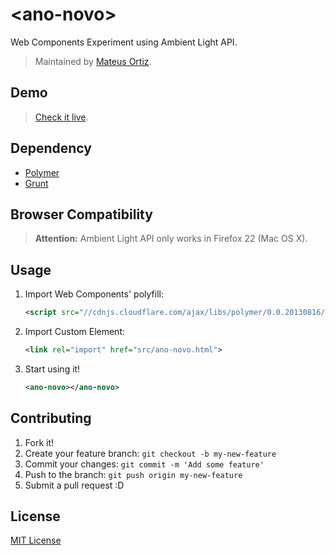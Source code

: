 # &lt;ano-novo&gt;

Web Components Experiment using Ambient Light API.
> Maintained by [Mateus Ortiz](https://github.com/mateusortiz).

## Demo

> [Check it live](http://mateusortiz.github.io/ano-novo/index.html).

## Dependency

* [Polymer](http://www.polymer-project.org/)
* [Grunt](http://gruntjs.com/)

## Browser Compatibility

> **Attention:** Ambient Light API only works in Firefox 22 (Mac OS X).


## Usage

1. Import Web Components' polyfill:

	```xml
	<script src="//cdnjs.cloudflare.com/ajax/libs/polymer/0.0.20130816/polymer.min.js"></script>
	```

2. Import Custom Element:

	```xml
	<link rel="import" href="src/ano-novo.html">
	```

3. Start using it!

	```xml
	<ano-novo></ano-novo>

## Contributing

1. Fork it!
2. Create your feature branch: `git checkout -b my-new-feature`
3. Commit your changes: `git commit -m 'Add some feature'`
4. Push to the branch: `git push origin my-new-feature`
5. Submit a pull request :D

## License

[MIT License](http://opensource.org/licenses/MIT)